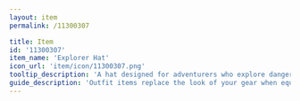 ```yaml
---
layout: item
permalink: /11300307

title: Item
id: '11300307'
item_name: 'Explorer Hat'
icon_url: 'item/icon/11300307.png'
tooltip_description: 'A hat designed for adventurers who explore dangerous areas.'
guide_description: 'Outfit items replace the look of your gear when equipped.'
---
```

